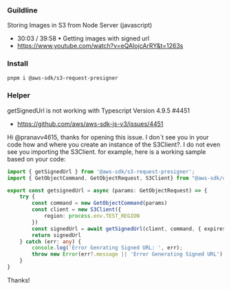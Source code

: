 ### Guildline

Storing Images in S3 from Node Server (javascript)
- 30:03 / 39:58 • Getting images with signed url
- https://www.youtube.com/watch?v=eQAIojcArRY&t=1263s

### Install

```bash
pnpm i @aws-sdk/s3-request-presigner
```

### Helper

getSignedUrl is not working with Typescript Version 4.9.5 #4451
- https://github.com/aws/aws-sdk-js-v3/issues/4451

Hi @pranavv4615, thanks for opening this issue. I don`t see you in your code how and where you create an instance of the S3Client?. I do not even see you importing the S3Client. for example, here is a working sample based on your code:

```ts
import { getSignedUrl } from '@aws-sdk/s3-request-presigner';
import { GetObjectCommand, GetObjectRequest, S3Client} from "@aws-sdk/client-s3";

export const getsignedUrl = async (params: GetObjectRequest) => {
    try {
        const command = new GetObjectCommand(params)
        const client = new S3Client({
            region: process.env.TEST_REGION
        })
        const signedUrl = await getSignedUrl(client, command, { expiresIn: 15 * 60 });
        return signedUrl
    } catch (err: any) {
        console.log('Error Genrating Signed URL: ', err);
        throw new Error(err?.message || 'Error Generating Signed URL')
    }
}
```

Thanks!